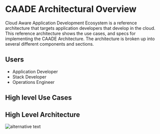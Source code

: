 # CAADE Architectural Overview
Cloud Aware Application Development Ecosystem is a reference architecture that 
targets application developers that develop in the cloud. This reference architecture shows the use cases,
and specs for implementing the CAADE Architecture. The architecture is broken up into several different
components and sections.

## Users
 * Application Developer
 * Stack Developer 
 * Operations Engineer

## High level Use Cases

## High Level Architecture

![alternative text](http://www.plantuml.com/plantuml/proxy?src==https://raw.githubusercontent.com/CAADE/Caade/master/design/%20Top%20Level%20Architecture.puml?token=ATg_yUiHs3M4-Tu75ewHVmqhOnb2Le1kks5X2OVuwA%3D%3D)
